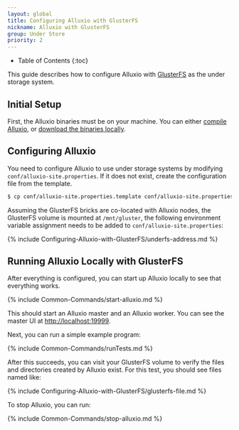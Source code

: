 ```yaml
---
layout: global
title: Configuring Alluxio with GlusterFS
nickname: Alluxio with GlusterFS
group: Under Store
priority: 2
---
```


* Table of Contents
{:toc}

This guide describes how to configure Alluxio with [GlusterFS](http://www.gluster.org/) as the under
storage system.

## Initial Setup

First, the Alluxio binaries must be on your machine. You can either
[compile Alluxio](Building-Alluxio-Master-Branch.html), or
[download the binaries locally](Running-Alluxio-Locally.html).

## Configuring Alluxio

You need to configure Alluxio to use under storage systems by modifying
`conf/alluxio-site.properties`. If it does not exist, create the configuration file from the
template.

```bash
$ cp conf/alluxio-site.properties.template conf/alluxio-site.properties
```

Assuming the GlusterFS bricks are co-located with Alluxio nodes, the GlusterFS volume is mounted at
`/mnt/gluster`, the following environment variable assignment needs to be added to
`conf/alluxio-site.properties`:

{% include Configuring-Alluxio-with-GlusterFS/underfs-address.md %}

## Running Alluxio Locally with GlusterFS

After everything is configured, you can start up Alluxio locally to see that everything works.

{% include Common-Commands/start-alluxio.md %}

This should start an Alluxio master and an Alluxio worker. You can see the master UI at
[http://localhost:19999](http://localhost:19999).

Next, you can run a simple example program:

{% include Common-Commands/runTests.md %}

After this succeeds, you can visit your GlusterFS volume to verify the files and directories created
by Alluxio exist. For this test, you should see files named like:

{% include Configuring-Alluxio-with-GlusterFS/glusterfs-file.md %}

To stop Alluxio, you can run:

{% include Common-Commands/stop-alluxio.md %}
